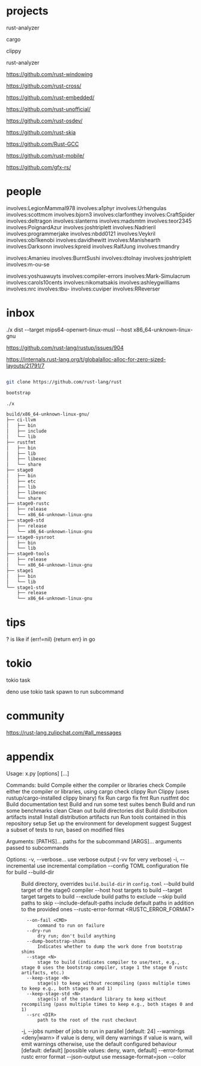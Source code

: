 

# projects

rust-analyzer

cargo

clippy

rust-analyzer

https://github.com/rust-windowing

https://github.com/rust-cross/

https://github.com/rust-embedded/

https://github.com/rust-unofficial/

https://github.com/rust-osdev/

https://github.com/rust-skia

https://github.com/Rust-GCC

https://github.com/rust-mobile/ 

https://github.com/gfx-rs/  


# people

involves:LegionMammal978
involves:a1phyr
involves:Urhengulas
involves:scottmcm
involves:bjorn3
involves:clarfonthey
involves:CraftSpider
involves:deltragon
involves:slanterns
involves:madsmtm
involves:teor2345
involves:PoignardAzur
involves:joshtriplett
involves:Nadrieril
involves:programmerjake
involves:nbdd0121
involves:Veykril
involves:obi1kenobi
involves:davidhewitt
involves:Manishearth
involves:Darksonn
involves:kpreid
involves:RalfJung
involves:tmandry


involves:Amanieu
involves:BurntSushi
involves:dtolnay
involves:joshtriplett
involves:m-ou-se

involves:yoshuawuyts
involves:compiler-errors
involves:Mark-Simulacrum
involves:carols10cents
involves:nikomatsakis
involves:ashleygwilliams
involves:nrc
involves:tbu-
involves:cuviper
involves:RReverser

# inbox

./x dist --target mips64-openwrt-linux-musl --host x86_64-unknown-linux-gnu

https://github.com/rust-lang/rustup/issues/904

https://internals.rust-lang.org/t/globalalloc-alloc-for-zero-sized-layouts/21791/7

```bash

git clone https://github.com/rust-lang/rust

bootstrap

./x

build/x86_64-unknown-linux-gnu/
├── ci-llvm
│   ├── bin
│   ├── include
│   └── lib
├── rustfmt
│   ├── bin
│   ├── lib
│   ├── libexec
│   └── share
├── stage0
│   ├── bin
│   ├── etc
│   ├── lib
│   ├── libexec
│   └── share
├── stage0-rustc
│   ├── release
│   └── x86_64-unknown-linux-gnu
├── stage0-std
│   ├── release
│   └── x86_64-unknown-linux-gnu
├── stage0-sysroot
│   ├── bin
│   └── lib
├── stage0-tools
│   ├── release
│   └── x86_64-unknown-linux-gnu
├── stage1
│   ├── bin
│   └── lib
└── stage1-std
    ├── release
    └── x86_64-unknown-linux-gnu


```


# tips

? is like if (err!=nil) {return err} in go


# tokio

tokio task

deno use tokio task spawn to run subcommand

# community 


https://rust-lang.zulipchat.com/#all_messages


# appendix

Usage: x.py <subcommand> [options] [<paths>...]

Commands:
  build    Compile either the compiler or libraries
  check    Compile either the compiler or libraries, using cargo check
  clippy   Run Clippy (uses rustup/cargo-installed clippy binary)
  fix      Run cargo fix
  fmt      Run rustfmt
  doc      Build documentation
  test     Build and run some test suites
  bench    Build and run some benchmarks
  clean    Clean out build directories
  dist     Build distribution artifacts
  install  Install distribution artifacts
  run      Run tools contained in this repository
  setup    Set up the environment for development
  suggest  Suggest a subset of tests to run, based on modified files

Arguments:
  [PATHS]...  paths for the subcommand
  [ARGS]...   arguments passed to subcommands

Options:
  -v, --verbose...
          use verbose output (-vv for very verbose)
  -i, --incremental
          use incremental compilation
      --config <FILE>
          TOML configuration file for build
      --build-dir <DIR>
          Build directory, overrides `build.build-dir` in `config.toml`
      --build <BUILD>
          build target of the stage0 compiler
      --host <HOST>
          host targets to build
      --target <TARGET>
          target targets to build
      --exclude <PATH>
          build paths to exclude
      --skip <PATH>
          build paths to skip
      --include-default-paths
          include default paths in addition to the provided ones
      --rustc-error-format <RUSTC_ERROR_FORMAT>
          
      --on-fail <CMD>
          command to run on failure
      --dry-run
          dry run; don't build anything
      --dump-bootstrap-shims
          Indicates whether to dump the work done from bootstrap shims
      --stage <N>
          stage to build (indicates compiler to use/test, e.g., stage 0 uses the bootstrap compiler, stage 1 the stage 0 rustc artifacts, etc.)
      --keep-stage <N>
          stage(s) to keep without recompiling (pass multiple times to keep e.g., both stages 0 and 1)
      --keep-stage-std <N>
          stage(s) of the standard library to keep without recompiling (pass multiple times to keep e.g., both stages 0 and 1)
      --src <DIR>
          path to the root of the rust checkout
  -j, --jobs <JOBS>
          number of jobs to run in parallel [default: 24]
      --warnings <deny|warn>
          if value is deny, will deny warnings if value is warn, will emit warnings otherwise, use the default configured behaviour [default: default] [possible values: deny, warn, default]
      --error-format <FORMAT>
          rustc error format
      --json-output
          use message-format=json
      --color <STYLE>
          whether to use color in cargo and rustc output [default: auto] [possible values: always, never, auto]
      --bypass-bootstrap-lock
          Bootstrap uses this value to decide whether it should bypass locking the build process. This is rarely needed (e.g., compiling the std library for different targets in parallel)
      --llvm-skip-rebuild <VALUE>
          whether rebuilding llvm should be skipped, overriding `skip-rebuld` in config.toml [possible values: true, false]
      --rust-profile-generate <PROFILE>
          generate PGO profile with rustc build
      --rust-profile-use <PROFILE>
          use PGO profile for rustc build
      --llvm-profile-use <PROFILE>
          use PGO profile for LLVM build
      --llvm-profile-generate
          generate PGO profile with llvm built for rustc
      --enable-bolt-settings
          Enable BOLT link flags
      --skip-stage0-validation
          Skip stage0 compiler validation
      --reproducible-artifact <REPRODUCIBLE_ARTIFACT>
          Additional reproducible artifacts that should be added to the reproducible artifacts archive
      --set <section.option=value>
          override options in config.toml
  -h, --help
          Print help (see more with '--help')